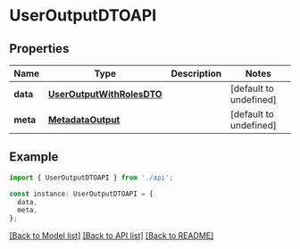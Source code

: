 # UserOutputDTOAPI

## Properties

| Name     | Type                                                    | Description | Notes                  |
| -------- | ------------------------------------------------------- | ----------- | ---------------------- |
| **data** | [**UserOutputWithRolesDTO**](UserOutputWithRolesDTO.md) |             | [default to undefined] |
| **meta** | [**MetadataOutput**](MetadataOutput.md)                 |             | [default to undefined] |

## Example

```typescript
import { UserOutputDTOAPI } from './api';

const instance: UserOutputDTOAPI = {
  data,
  meta,
};
```

[[Back to Model list]](../README.md#documentation-for-models) [[Back to API list]](../README.md#documentation-for-api-endpoints) [[Back to README]](../README.md)
